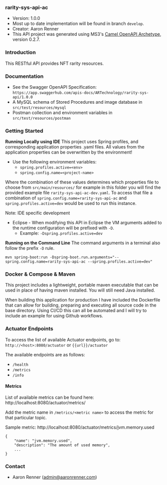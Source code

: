 ### rarity-sys-api-ac
* Version: 1.0.0
* Most up to date implementation will be found in branch `develop`.
* Creator: Aaron Renner
* This API project was generated using MS3's [Camel OpenAPI Archetype](https://github.com/MS3Inc/camel-archetypes), version 0.2.7.

### Introduction
This RESTful API provides NFT rarity resources.

### Documentation
* See the Swagger OpenAPI Specification: `https://app.swaggerhub.com/apis-docs/ARTechnology/rarity-sys-api/1.0.0`
* A MySQL schema of Stored Procedures and image database in `src/test/resources/mysql`
* Postman collection and environment variables in `src/test/resources/postman`

### Getting Started
**Running Locally using IDE**
This project uses Spring profiles, and corresponding application properties .yaml files.
All values from the application properties can be overwritten by the environment!
* Use the following environment variables: 
   * ```spring.profiles.active=<env>```
   * ```spring.config.name=<project-name>```

Where the combination of these values determines which properties file to choose from `src/main/resources/` for example in this
folder you will find the provided example file `rarity-sys-api-ac-dev.yaml`. To access that file a combination of 
`spring.config.name=rarity-sys-api-ac` and `spring.profiles.active=dev` would be used to run this instance.

Note: IDE specific development
* Eclipse - When modifying this API in Eclipse the VM arguments added to the runtime configuration will be prefixed with `-D`.
  * Example: `-Dspring.profiles.active=dev`

**Running on the Command Line**
The command arguments in a terminal also follow the prefix `-D` rule.
```
mvn spring-boot:run -Dspring-boot.run.arguments="--spring.config.name=rarity-sys-api-ac --spring.profiles.active=dev"
```

### Docker & Compose & Maven
This project includes a lightweight, portable maven executable that can be used in place of having maven installed.
You will still need Java installed.

When building this application for production I have included the Dockerfile that can allow for building, preparing
and executing all source code in the base directory. Using CI/CD this can all be automated and I will try to include
an example for using Github workflows.

### Actuator Endpoints

To access the list of available Actuator endpoints, go to: `http://<host>:8080/actuator` or `{{url}}/actuator`

The available endpoints are as follows:

* `/health`
* `/metrics`
* `/info`

#### Metrics

List of available metrics can be found here: http://localhost:8080/actuator/metrics/

Add the metric name in `/metrics/<metric name>` to access the metric for that particular topic.

Sample metric: http://localhost:8080/actuator/metrics/jvm.memory.used

```
{
    "name": "jvm.memory.used",
    "description": "The amount of used memory",
    ...
}
```
### Contact

* Aaron Renner (admin@aaronrenner.com)
